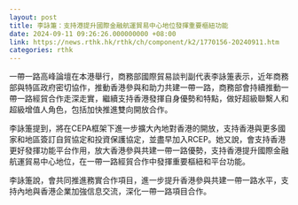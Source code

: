 ```yaml
---
layout: post
title: 李詠箑：支持港提升國際金融航運貿易中心地位發揮重要樞紐功能
date: 2024-09-11 09:26:26.000000000 +08:00
link: https://news.rthk.hk/rthk/ch/component/k2/1770156-20240911.htm
categories: rthk
---
```


一帶一路高峰論壇在本港舉行，商務部國際貿易談判副代表李詠箑表示，近年商務部與特區政府密切協作，推動香港參與和助力共建一帶一路，商務部會持續推動一帶一路經貿合作走深走實，繼續支持香港發揮自身優勢和特點，做好超級聯繫人和超級增值人角色，包括加快推進雙向開放合作。

李詠箑提到，將在CEPA框架下進一步擴大內地對香港的開放，支持香港與更多國家和地區簽訂自貿協定和投資保護協定，並盡早加入RCEP。她又說，會支持香港更好發揮功能平台作用，放大香港參與共建一帶一路優勢，支持香港提升國際金融航運貿易中心地位，在一帶一路經貿合作中發揮重要樞紐和平台功能。

李詠箑說，會共同推進務實合作項目，進一步提升香港參與共建一帶一路水平，支持內地與香港企業加強信息交流，深化一帶一路項目合作。
